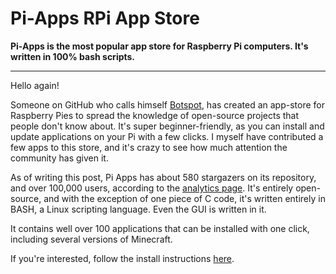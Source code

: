 # Pi-Apps RPi App Store

__Pi-Apps is the most popular app store for Raspberry Pi computers. It's written in 100% bash scripts.__

---

Hello again!

Someone on GitHub who calls himself [Botspot](https://github.com/Botspot), has created an app-store for Raspberry Pies to spread the knowledge of open-source projects that people don't know about. It's super beginner-friendly, as you can install and update applications on your Pi with a few clicks. I myself have contributed a few apps to this store, and it's crazy to see how much attention the community has given it.

As of writing this post, Pi Apps has about 580 stargazers on its repository, and over 100,000 users, according to the [analytics page](https://github.com/Botspot/pi-apps-analytics). It's entirely open-source, and with the exception of one piece of C code, it's written entirely in BASH, a Linux scripting language. Even the GUI is written in it.

It contains well over 100 applications that can be installed with one click, including several versions of Minecraft.

If you're interested, follow the install instructions [here](https://github.com/Botspot/pi-apps.git).